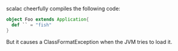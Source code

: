 scalac cheerfully compiles the following code:

```scala
object Foo extends Application{
  def `` = "fish"
}
```

But it causes a ClassFormatException when the JVM tries to load it. 
